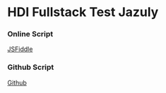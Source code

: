 # HDI Fullstack Test Jazuly

### Online Script
[JSFiddle](https://jsfiddle.net/dqLonpaf/12/)

### Github Script
[Github](https://github.com/jazuly/hdi_Jazuly/blob/main/index.js)
